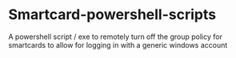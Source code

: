 # Smartcard-powershell-scripts
A powershell script / exe to remotely turn off the group policy for smartcards to allow for logging in with a generic windows account
